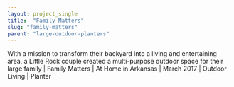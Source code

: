 ```yaml
---
layout: project_single
title:  "Family Matters"
slug: "family-matters"
parent: "large-outdoor-planters"
---
```

With a mission to transform their backyard into a living and entertaining area, a Little Rock couple created a multi-purpose outdoor space for their large family | Family Matters | At Home in Arkansas | March 2017 | Outdoor Living | Planter